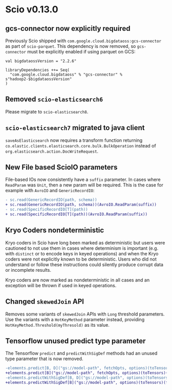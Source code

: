 # Scio v0.13.0

## gcs-connector now explicitly required

Previously Scio shipped with `com.google.cloud.bigdataoss:gcs-connector` as part of `scio-parquet`.
This dependency is now removed, so `gcs-connector` must be explicitly enabled if using parquet on GCS:

```
val bigdataossVersion = "2.2.6"

libraryDependencies ++= Seq(
  "com.google.cloud.bigdataoss" % "gcs-connector" % s"hadoop2-$bigdataossVersion"
)
```

## Removed `scio-elasticsearch6`

Please migrate to `scio-elasticsearch8`.

## `scio-elasticsearch7` migrated to java client

`saveAsElasticsearch` now requires a transform function returning `co.elastic.clients.elasticsearch.core.bulk.BulkOperation` instead of `org.elasticsearch.action.DocWriteRequest`.

## New File based ScioIO parameters

File-based IOs now consistently have a `suffix` parameter.
In cases where `ReadParam` was `Unit`, then a new param will be required.
This is the case for example with `AvroIO` and `GenericRecordIO`:

```diff
- sc.read(GenericRecordIO(path, schema))
+ sc.read(GenericRecordIO(path, schema))(AvroIO.ReadParam(suffix))
- sc.read(SpecificRecordIO[T](path))
+ sc.read(SpecificRecordIO[T](path))(AvroIO.ReadParam(suffix))
```

## Kryo Coders nondeterministic

Kryo coders in Scio have long been marked as deterministic but users were cautioned to not use them in cases where determinism is important (e.g. with `distinct` or to encode keys in keyed operations) and when the Kryo coders were not explicitly known to be deterministic.
Users who did not understand or follow these instructions could silently produce corrupt data or incomplete results.

Kryo coders are now marked as nondeterministic in all cases and an exception will be thrown if used in keyed operations.

## Changed `skewedJoin` API

Removes some variants of `skewedJoin` APIs with `Long` threshold parameters.
Use the variants with a `HotKeyMethod` parameter instead, providing `HotKeyMethod.Threshold(myThresold)` as its value.

## Tensorflow unused predict type parameter

The Tensorflow `predict` and `predictWithSigDef` methods had an unused type parameter that is now removed.

```diff
-elements.predict[B, D]("gs://model-path", fetchOpts, options)(toTensors)(fromTensors)
+elements.predict[B]("gs://model-path", fetchOpts, options)(toTensors)(fromTensors)
-elements.predictWithSigDef[B, D]("gs://model-path", options)(toTensors)(fromTensors _)
+elements.predictWithSigDef[B]("gs://model-path", options)(toTensors)(fromTensors _)
```
